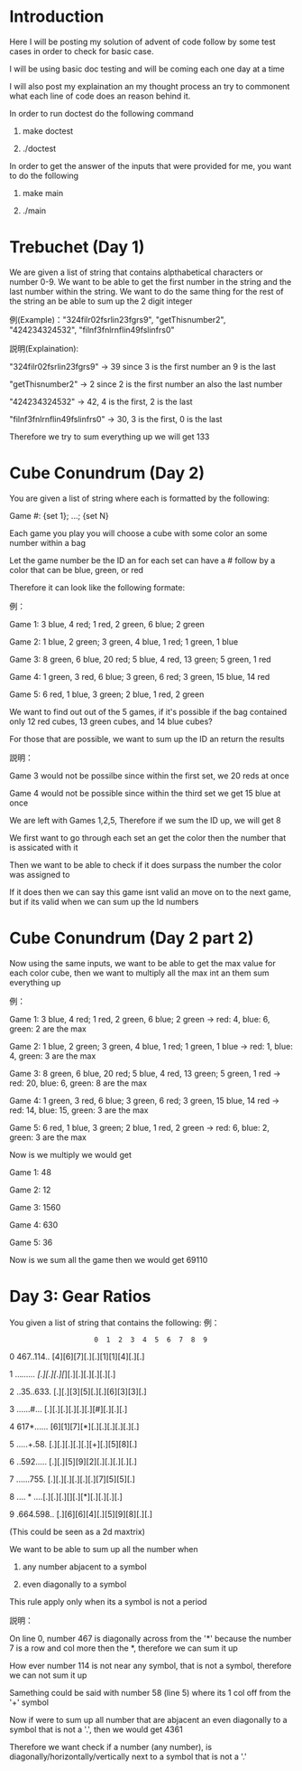 # Introduction
Here I will be posting my solution of advent of code follow by some test cases in order to check for basic case.

I will be using basic doc testing and will be coming each one day at a time

I will also post my explaination an my thought process an try to commonent what each line of code does an reason behind it. 

In order to run doctest do the following command 

1. make doctest

2. ./doctest

In order to get the answer of the inputs that were provided for me, you want to do the following

1. make main

2. ./main

# Trebuchet (Day 1)
We are given a list of string that contains alpthabetical characters or number 0-9. We want to be able to get the first number in the string and the last number within the string. We want to do the same thing for the rest of the string an be able to sum up the 2 digit integer

例(Example)："324filr02fsrlin23fgrs9", "getThisnumber2", "424234324532", "filnf3fnlrnflin49fslinfrs0"

説明(Explaination):

"324filr02fsrlin23fgrs9" -> 39 since 3 is the first number an 9 is the last

"getThisnumber2" -> 2 since 2 is the first number an also the last number

"424234324532" -> 42, 4 is the first, 2 is the last

"filnf3fnlrnflin49fslinfrs0" -> 30, 3 is the first, 0 is the last

Therefore we try to sum everything up we will get 133

# Cube Conundrum (Day 2)
You are given a list of string where each is formatted by the following:

Game #: {set 1}; ...; {set N} 

Each game you play you will choose a cube with some color an some number within a bag

Let the game number be the ID an for each set can have a # follow by a color that can be blue, green, or red

Therefore it can look like the following formate:

例：

Game 1: 3 blue, 4 red; 1 red, 2 green, 6 blue; 2 green

Game 2: 1 blue, 2 green; 3 green, 4 blue, 1 red; 1 green, 1 blue

Game 3: 8 green, 6 blue, 20 red; 5 blue, 4 red, 13 green; 5 green, 1 red

Game 4: 1 green, 3 red, 6 blue; 3 green, 6 red; 3 green, 15 blue, 14 red

Game 5: 6 red, 1 blue, 3 green; 2 blue, 1 red, 2 green

We want to find out out of the 5 games, if it's possible if the bag contained only 12 red cubes, 13 green cubes, and 14 blue cubes?

For those that are possible, we want to sum up the ID an return the results

説明：

Game 3 would not be possilbe since within the first set, we 20 reds at once

Game 4 would not be possible since within the third set we get 15 blue at once

We are left with Games 1,2,5, Therefore if we sum the ID up, we will get 8

We first want to go through each set an get the color then the number that is assicated with it

Then we want to be able to check if it does surpass the number the color was assigned to

If it does then we can say this game isnt valid an move on to the next game, but if its valid when we can sum up the Id numbers

# Cube Conundrum (Day 2 part 2)

Now using the same inputs, we want to be able to get the max value for each color cube, then we want to multiply all the max int an them sum everything up

例：

Game 1: 3 blue, 4 red; 1 red, 2 green, 6 blue; 2 green -> red: 4, blue: 6, green: 2 are the max

Game 2: 1 blue, 2 green; 3 green, 4 blue, 1 red; 1 green, 1 blue -> red: 1, blue: 4, green: 3 are the max

Game 3: 8 green, 6 blue, 20 red; 5 blue, 4 red, 13 green; 5 green, 1 red -> red: 20, blue: 6, green: 8 are the max

Game 4: 1 green, 3 red, 6 blue; 3 green, 6 red; 3 green, 15 blue, 14 red -> red: 14, blue: 15, green: 3 are the max

Game 5: 6 red, 1 blue, 3 green; 2 blue, 1 red, 2 green -> red: 6, blue: 2, green: 3 are the max

Now is we multiply we would get 

Game 1: 48

Game 2: 12

Game 3: 1560

Game 4: 630

Game 5: 36

Now is we sum all the game then we would get 69110

# Day 3: Gear Ratios

You given a list of string that contains the following:
例：

                         0  1  2  3  4  5  6  7  8  9

0   467..114..          [4][6][7][.][.][1][1][4][.][.]

1   ...*......          [.][.][.][*][.][.][.][.][.][.]

2   ..35..633.          [.][.][3][5][.][.][6][3][3][.]

3   ......#...          [.][.][.][.][.][.][#][.][.][.]

4   617*......          [6][1][7][*][.][.][.][.][.][.]

5   .....+.58.          [.][.][.][.][.][+][.][5][8][.]

6   ..592.....          [.][.][5][9][2][.][.][.][.][.]

7   ......755.          [.][.][.][.][.][.][7][5][5][.]

8   ...$.*....          [.][.][.][$][.][*][.][.][.][.]

9   .664.598..          [.][6][6][4][.][5][9][8][.][.]

(This could be seen as a 2d maxtrix)

We want to be able to sum up all the number when

1. any number abjacent to a symbol 

2. even diagonally to a symbol

This rule apply only when its a symbol is not a period

説明：

On line 0, number 467 is diagonally across from the '*' because the number 7 is a row and col more then the *, therefore we can sum it up

How ever number 114 is not near any symbol, that is not a symbol, therefore we can not sum it up

Samething could be said with number 58 (line 5) where its 1 col off from the '+' symbol 

Now if were to sum up all number that are abjacent an even diagonally to a symbol that is not a '.', then we would get 4361

Therefore we want check if a number (any number), is diagonally/horizontally/vertically next to a symbol that is not a '.'
